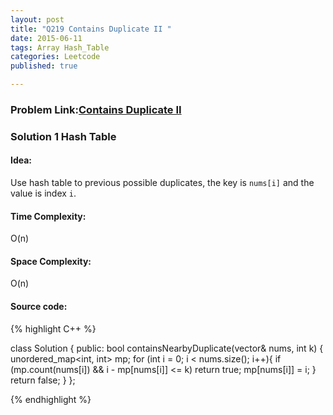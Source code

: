 ```yaml
---
layout: post
title: "Q219 Contains Duplicate II "
date: 2015-06-11
tags: Array Hash_Table
categories: Leetcode
published: true

---
```

### Problem Link:[Contains Duplicate II ](https://leetcode.com/problems/contains-duplicate-ii/) 

### Solution 1 Hash Table

#### Idea:

Use hash table to previous possible duplicates, the key is `nums[i]` and the value is index `i`.   

#### Time Complexity:

O(n)   

#### Space Complexity:

O(n)

#### Source code:
{% highlight C++ %}

class Solution {
public:
    bool containsNearbyDuplicate(vector<int>& nums, int k) {
        unordered_map<int, int> mp;
        for (int i = 0; i < nums.size(); i++){
            if (mp.count(nums[i]) && i - mp[nums[i]] <= k)
                return true;
            mp[nums[i]] = i;
        }
        return false;
    }
};

{% endhighlight %}

